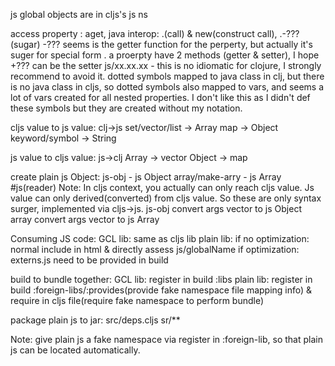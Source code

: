 js global objects are in cljs's js ns


access property : aget, java interop: .(call) & new(construct call),  .-???(sugar)
-??? seems is the getter function for the perperty, but actually it's suger for special form .
a proerpty have 2 methods (getter & setter), I hope +??? can be the setter
js/xx.xx.xx - this is no idiomatic for clojure, I strongly recommend to avoid it.
dotted symbols mapped to java class in clj, but there is no java class in cljs, so dotted symbols also mapped to vars, and seems a lot of vars created for all nested properties. I don't like this as I didn't def these symbols but they are created without my notation.



cljs value to js value: clj->js
  set/vector/list -> Array
  map -> Object
  keyword/symbol -> String


js value to cljs value: js->clj
  Array -> vector
  Object -> map


create plain js Object: js-obj - js Object
			array/make-arry - js Array
                        #js(reader)
  Note: In cljs context, you actually can only reach cljs value. Js value can only derived(converted) from cljs value.
        So these are only syntax surger, implemented via cljs->js. 
    js-obj convert args vector to js Object
    array convert args vector to js Array


Consuming JS code:
GCL lib: same as cljs lib
plain lib:
if no optimization: normal include in html & directly assess js/globalName
if optimization: externs.js need to be provided in build


build to bundle together:
GCL lib: register in build :libs
plain lib: register in build :foreign-libs/:provides(provide fake namespace file mapping info) & require in cljs file(require fake namespace to perform bundle)


package plain js to jar:
src/deps.cljs
sr/**


Note: give plain js a fake namespace via register in  :foreign-lib, so that plain js can be located automatically.



